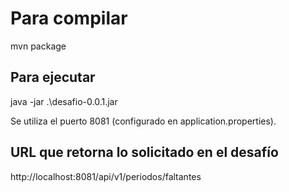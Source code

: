 # Para compilar
mvn package

## Para ejecutar  
java -jar .\desafio-0.0.1.jar

Se utiliza el puerto 8081 (configurado en application.properties).

## URL que retorna lo solicitado en el desafío
http://localhost:8081/api/v1/periodos/faltantes
